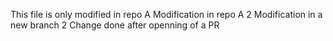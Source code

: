 This file is only modified in repo A
Modification in repo A 2
Modification in a new branch 2
Change done after openning of a PR

